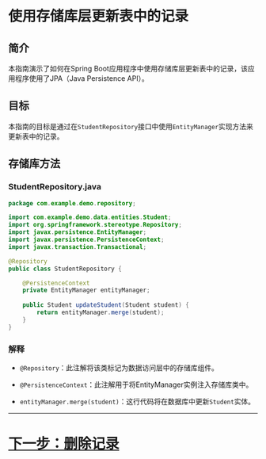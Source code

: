 # 使用存储库层更新表中的记录

## 简介

本指南演示了如何在Spring Boot应用程序中使用存储库层更新表中的记录，该应用程序使用了JPA（Java Persistence API）。

## 目标

本指南的目标是通过在`StudentRepository`接口中使用`EntityManager`实现方法来更新表中的记录。

## 存储库方法

### StudentRepository.java

```java
package com.example.demo.repository;

import com.example.demo.data.entities.Student;
import org.springframework.stereotype.Repository;
import javax.persistence.EntityManager;
import javax.persistence.PersistenceContext;
import javax.transaction.Transactional;

@Repository
public class StudentRepository {

    @PersistenceContext
    private EntityManager entityManager;
    
    public Student updateStudent(Student student) {
        return entityManager.merge(student);
    }
}
```

### 解释

- `@Repository`：此注解将该类标记为数据访问层中的存储库组件。

- `@PersistenceContext`：此注解用于将EntityManager实例注入存储库类中。

- `entityManager.merge(student)`：这行代码将在数据库中更新`Student`实体。

---

# [下一步：删除记录](delete.md)
